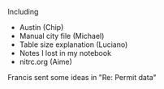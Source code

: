 Including

* Austin (Chip)
* Manual city file (Michael)
* Table size explanation (Luciano)
* Notes I lost in my notebook
* nitrc.org (Aime)

Francis sent some ideas in "Re: Permit data"
